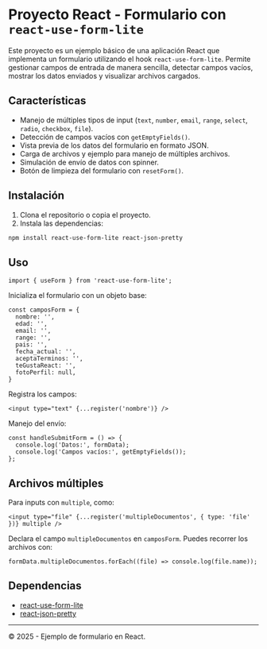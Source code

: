 # Proyecto React - Formulario con `react-use-form-lite`

Este proyecto es un ejemplo básico de una aplicación React que implementa un formulario utilizando el hook `react-use-form-lite`. Permite gestionar campos de entrada de manera sencilla, detectar campos vacíos, mostrar los datos enviados y visualizar archivos cargados.

## Características

- Manejo de múltiples tipos de input (`text`, `number`, `email`, `range`, `select`, `radio`, `checkbox`, `file`).
- Detección de campos vacíos con `getEmptyFields()`.
- Vista previa de los datos del formulario en formato JSON.
- Carga de archivos y ejemplo para manejo de múltiples archivos.
- Simulación de envío de datos con spinner.
- Botón de limpieza del formulario con `resetForm()`.

## Instalación

1. Clona el repositorio o copia el proyecto.
2. Instala las dependencias:

```bash
npm install react-use-form-lite react-json-pretty
```

## Uso

```tsx
import { useForm } from 'react-use-form-lite';
```

Inicializa el formulario con un objeto base:

```tsx
const camposForm = {
  nombre: '',
  edad: '',
  email: '',
  range: '',
  pais: '',
  fecha_actual: '',
  aceptaTerminos: '',
  teGustaReact: '',
  fotoPerfil: null,
}
```

Registra los campos:

```tsx
<input type="text" {...register('nombre')} />
```

Manejo del envío:

```tsx
const handleSubmitForm = () => {
  console.log('Datos:', formData);
  console.log('Campos vacíos:', getEmptyFields());
};
```

## Archivos múltiples

Para inputs con `multiple`, como:

```tsx
<input type="file" {...register('multipleDocumentos', { type: 'file' })} multiple />
```

Declara el campo `multipleDocumentos` en `camposForm`. Puedes recorrer los archivos con:

```tsx
formData.multipleDocumentos.forEach((file) => console.log(file.name));
```

## Dependencias

- [react-use-form-lite](https://www.npmjs.com/package/react-use-form-lite)
- [react-json-pretty](https://www.npmjs.com/package/react-json-pretty)

---

© 2025 - Ejemplo de formulario en React.